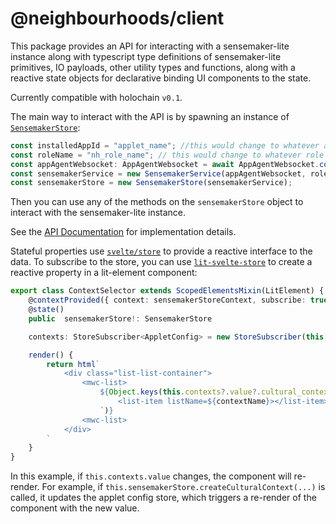# @neighbourhoods/client
This package provides an API for interacting with a sensemaker-lite instance along with typescript type definitions of sensemaker-lite primitives, IO payloads, other utility types and functions, along with a reactive state objects for declarative binding UI components to the state.

Currently compatible with holochain `v0.1`.

The main way to interact with the API is by spawning an instance of [`SensemakerStore`](./src/sensemakerStore.ts):

```typescript
const installedAppId = "applet_name"; //this would change to whatever app ID your NH happ is given
const roleName = "nh_role_name"; // this would change to whatever role name your NH happ is given
const appAgentWebsocket: AppAgentWebsocket = await AppAgentWebsocket.connect(``, installedAppId);
const sensemakerService = new SensemakerService(appAgentWebsocket, roleName)
const sensemakerStore = new SensemakerStore(sensemakerService);
```

Then you can use any of the methods on the `sensemakerStore` object to interact with the sensemaker-lite instance.

See the [API Documentation](./docs/API.md) for implementation details.


Stateful properties use [`svelte/store`](https://svelte.dev/tutorial/writable-stores) to provide a reactive interface to the data. To subscribe to the store, you can use [`lit-svelte-store`](https://www.npmjs.com/package/lit-svelte-stores) to create a reactive property in a lit-element component:

```typescript
export class ContextSelector extends ScopedElementsMixin(LitElement) {
    @contextProvided({ context: sensemakerStoreContext, subscribe: true })
    @state()
    public  sensemakerStore!: SensemakerStore

    contexts: StoreSubscriber<AppletConfig> = new StoreSubscriber(this, () => this.sensemakerStore.appletConfig());

    render() {
        return html`
            <div class="list-list-container">
                <mwc-list>
                    ${Object.keys(this.contexts?.value?.cultural_contexts).map((contextName) => html`
                        <list-item listName=${contextName}></list-item> 
                    `)}
                <mwc-list>
            </div>
        `
    }
}
```
In this example, if `this.contexts.value` changes, the component will re-render. For example, if `this.sensemakerStore.createCulturalContext(...)` is called, it updates the applet config store, which triggers a re-render of the component with the new value.